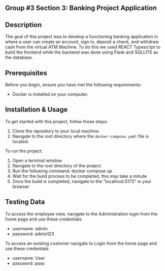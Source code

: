 ## Group #3 Section 3: Banking Project Application 

## Description

The goal of this project was to develop a functioning banking application in where a user can create an account, sign in, deposit a check, and withdraw cash from the virtual ATM Machine. To do this we used REACT Typescript to build the frontend while the backend was done using Flask and SQLLITE as the database.

## Prerequisites

Before you begin, ensure you have met the following requirements:
- Docker is installed on your computer.

## Installation & Usage

To get started with this project, follow these steps:

1. Clone the repository to your local machine.
2. Navigate to the root directory where the `docker-compose.yaml` file is located.

To run the project:

1. Open a terminal window.
2. Navigate to the root directory of the project.
3. Run the following command: docker compose up
4. Wait for the build process to be completed, this may take a minute
5. Once the build is completed, navigate to the "localhost:5173" in your browser

## Testing Data

To access the employee view, navigate to the Administration login from the home page and use these credentials
 - username: admin
 - password: admin123

To access an existing customer navigate to Login from the home page and use these credentials
 - username: User
 - password: pass

